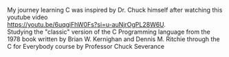 My journey learning C was inspired by Dr. Chuck himself after watching this youtube video 
<br>
https://youtu.be/6uqgiFhW0Fs?si=u-auNjrOgPL28W6U. 
<br>
Studying the "classic" version of the C Programming language from the 1978 book written by Brian W. Kernighan and Dennis M. Ritchie
through the C for Everybody course by Professor Chuck Severance
